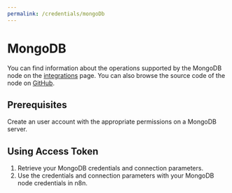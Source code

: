 ```yaml
---
permalink: /credentials/mongoDb
---
```


# MongoDB

You can find information about the operations supported by the MongoDB node on the [integrations](https://n8n.io/integrations/n8n-nodes-base.mongoDb) page. You can also browse the source code of the node on [GitHub](https://github.com/n8n-io/n8n/tree/master/packages/nodes-base/nodes/MongoDb).

## Prerequisites

Create an user account with the appropriate permissions on a MongoDB server.

## Using Access Token

1. Retrieve your MongoDB credentials and connection parameters.
2. Use the credentials and connection parameters with your MongoDB node credentials in n8n.
